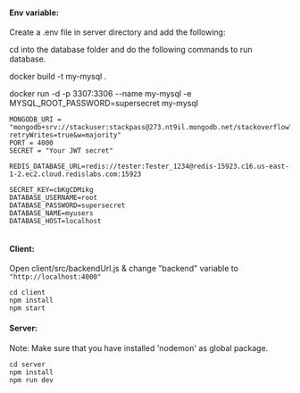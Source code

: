 #### Env variable:

Create a .env file in server directory and add the following:

cd into the database folder and do the following commands to run database.


docker build -t my-mysql .

docker run -d -p 3307:3306 --name my-mysql -e MYSQL_ROOT_PASSWORD=supersecret my-mysql



```
MONGODB_URI = "mongodb+srv://stackuser:stackpass@273.nt9il.mongodb.net/stackoverflow?retryWrites=true&w=majority"
PORT = 4000
SECRET = "Your JWT secret"

REDIS_DATABASE_URL=redis://tester:Tester_1234@redis-15923.c16.us-east-1-2.ec2.cloud.redislabs.com:15923

SECRET_KEY=cbKgCDMikg
DATABASE_USERNAME=root
DATABASE_PASSWORD=supersecret
DATABASE_NAME=myusers
DATABASE_HOST=localhost


```

#### Client:

Open client/src/backendUrl.js & change "backend" variable to `"http://localhost:4000"`

```
cd client
npm install
npm start
```

#### Server:

Note: Make sure that you have installed 'nodemon' as global package.

```
cd server
npm install
npm run dev
```

